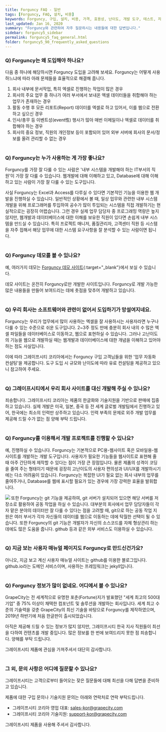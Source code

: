 ```yaml
---
title: Forguncy FAQ - 일반
tags: [Forguncy, FAQ, 설치, 비용]
keywords: Forguncy, 구입, 설치, 비용, 가격, 효용성, 난이도, 개발 도구, 테스트, 자주 묻는 질문
last_updated: Jan 16, 2020
summary: "Forguncy와 관련하여 자주 질문하시는 내용들에 대한 답변입니다."
sidebar: forguncy5_sidebar
permalink: forguncy5_faq_general.html
folder: forguncy5_90_frequently_asked_questions
---
```


### Q) Forguncy는 왜 도입해야 하나요?
    
다음 중 하나에 해당하시면 Forguncy 도입을 고려해 보세요. Forguncy는 어떻게 사용하느냐에 따라 아래 문제들을 효율적으로 해결해 줍니다.

  1. 회사 내부에 문서작업, 특히 엑셀로 진행하는 작업이 많은 경우
  2. 회사의 주요 업무 중 하나가 여러 부서에서 보내온 엑셀 데이터들을 취합해야 하는 업무가 존재하는 경우
  3. 활동 수행 후 모든 리포트(Report) 데이터를 엑셀로 하고 있어서, 이를 웹으로 전환하고 싶으신 경우
  4. 인사/총무 등 이벤트성(event性) 행사가 많아 매번 이메일이나 엑셀로 데이터를 취합해야 하는 경우
  5. 회사의 중요 정보, 직원의 개인정보 등이 포함되어 있어 외부 서버에 회사의 문서/정보를 올려 관리할 수 없는 경우
<br /><br />

### Q) Forguncy는 누가 사용하는 게 가장 좋나요?

Forguncy를 가장 잘 다룰 수 있는 사람은 '내부 시스템을 개발해야 하는 IT부서의 직원'이 가장 잘 다룰 수 있습니다. 웹개발에 대해 이해하고 있고, Database에 대해 이해하고 있는 사람이 가장 잘 다룰 수 있는 도구입니다.

사실 Forguncy는 Excel과 Access를 다루실 수 있다면 기본적인 기능을 이용한 웹 개발을 진행하실 수 있습니다. 일반적인 상황에서 볼 때, 일상 업무와 관련한 내부 시스템 개발을 위해 프로그래머를 투입하여 공수가 많이 투입되는 시스템을 직접 개발하기는 현실적으로는 굉장히 어렵습니다. 그런 경우 실제 업무 담당자 중 프로그래밍 역량은 높지 않지만, 웹개발과 데이터베이스에 대한 이해를 보유한 직원이 있다면 손쉽게 내부 시스템을 만드실 수 있습니다. 특히 프로젝트 매니저, 품질관리자, 고객센터 직원 등 시스템을 자주 접해서 해당 업무에 대한 시스템 요구사항을 잘 분석할 수 있는 사람이면 됩니다.
<br /><br />

### Q) Forguncy 데모를 볼 수 있나요?

예, 여러가지 데모는 [Forguncy 데모 사이트](https://forguncy.co.kr/demo){:target="_blank"}에서 보실 수 있습니다. 

데모 사이트는 온전히 Forguncy로만 개발한 사이트입니다. Forguncy로 개발 가능한 많은 내용들을 만들어 보여드리는 데에 촛점을 맞추어 개발하고 있습니다.
<br /><br />

### Q) 우리 회사는 소프트웨어와 관련이 없어서 도입하기가 망설여지네요.

Forguncy는 우리가 업무에서 많이 사용하는 엑셀을 잘 사용하시는 사용자라면 누구나 다룰 수 있는 수준으로 쉬운 도구입니다. 2~3주 정도 만에 충분히 회사 내의 수 많은 엑셀 파일들을 데이터베이스로 이동하고, 웹으로 표현하실 수 있습니다. 그러나 고난이도의 기능을 웹으로 개발하실 때는 웹개발과 데이터베이스에 대한 개념을 이해하고 있어야 하는 점도 사실입니다.

이에 따라 그레이프시티 코리아에서는 Forguncy 구입 고객님들을 위한 '업무 자동화 컨설팅'을 제공합니다. 도구 도입 시 규모와 난이도에 따라 유료 컨설팅을 제공하고 있으니 참고하여 주세요.
<br /><br />

### Q) 그레이프시티에서 우리 회사 사이트를 대신 개발해 주실 수 있나요?

죄송합니다. 그레이프시티 코리아는 제품의 한글화와 기술지원을 기반으로 판매에 집중하고 있습니다. 실제 개발은 미국, 일본, 중국 등 전 세계 글로벌 개발팀에서 진행하고 있어, 한국에는 최소의 인력만 상주하고 있습니다. 인력 부족의 문제로 외주 개발 업무를 제공해 드릴 수가 없는 점 양해 부탁 드립니다.
<br /><br />

### Q) Forguncy를 이용해서 개발 프로젝트를 진행할 수 있나요?

예, 진행하실 수 있습니다. Forguncy는 기본적으로 PC용-웹사이트 혹은 모바일용-웹사이트를 개발하는 개발 도구입니다. 사용자가 필요한 기능들을 웹사이트로 표현해 줄 때 아주 간단하게 제작할 수 있다는 점이 가장 큰 장점입니다. 물론 제품의 성격이 코딩을 줄여 주는 형태이기 때문에 굉장히 고난이도의 사용자 편의성과 UI/UX를 개발하시기에는 다소 어려움이 있습니다. Forguncy는 복잡한 UI가 필요 없는 회사 내부의 업무를 줄여주거나, Database를 웹에 표시할 필요가 있는 경우에 가장 강력한 효율을 발휘합니다.

<img align="left" src="{{site.url}}/images/forguncy5/git.png">
또한 Forguncy는 git 기능을 제공하여, git 서버가 설치되어 있으면 해당 서버를 저장소로 활용하여 공동 작업을 하실 수 있습니다. 대부분의 회사에서 업무 담당자들이 각자 맡은 분야의 데이터만 잘 다룰 수 있다는 점을 고려할 때, git으로 하는 공동 작업 지원은 여러 부서가 각자 자신들의 데이터를 웹으로 이동하는 데에 탁월한 선택이 될 수 있습니다. 또한 Forguncy의 git 기능은 개발자가 자신의 소스코드를 자체 형상관리 하는 데에도 많은 도움을 줍니다. github 등과 같은 외부 서비스도 이용하실 수 있습니다.
<br /><br />

### Q) 지금 보는 사용자 매뉴얼 페이지도 Forguncy로 만드신건가요?

아니오, 지금 보고 계신 사용자 매뉴얼 사이트는 github를 이용한 블로그입니다. github.io라는 도메인 서비스이며, 사용하는 프레임워크는 jekyll입니다.
<br /><br />

### Q) Forguncy 정보가 많이 없네요. 어디에서 볼 수 있나요?

GrapeCity는 전 세계적으로 유명한 포춘(Fortune)지가 발표했던 "세계 최고의 500대 기업" 중 75% 이상이 채택한 컴포넌트 및 솔루션을 개발하는 회사입니다. 세계 최고 수준의 기술력을 갖춘 GrapeCity의 최신 기술을 바탕으로 Forguncy를 제작하였으며, 2019년 하반기에 처음 한글판이 출시되었습니다.
    
아직은 제공해 드릴 수 있는 정보가 많지 않지만, 그레이프시티 한국 지사 직원들이 최선을 다하여 컨텐츠를 개발 중입니다. 많은 정보를 한 번에 보여드리지 못한 점 죄송합니다. 양해를 부탁 드립니다. 

그레이프시티 제품에 관심을 가져주셔서 대단히 감사합니다.
<br /><br />

### 그 외, 문의 사항은 어디에 질문할 수 있나요?

그레이프시티는 고객으로부터 들어오는 잦은 질문들에 대해 최선을 다해 답변을 준비하고 있습니다. 

제품에 대한 구입 문의나 기술지원 문의는 아래와 연락처로 연락 부탁드립니다.

  * 그레이프시티 코리아 영업 대표: [sales-kor@grapecity.com](mailto:sales-kor@grapecity.com)
  * 그레이프시티 코리아 기술지원: [support-kor@grapecity.com](mailto:support-kor@grapecity.com)

그레이프시티 제품을 사용해 주셔서 감사합니다.

<br /><br />